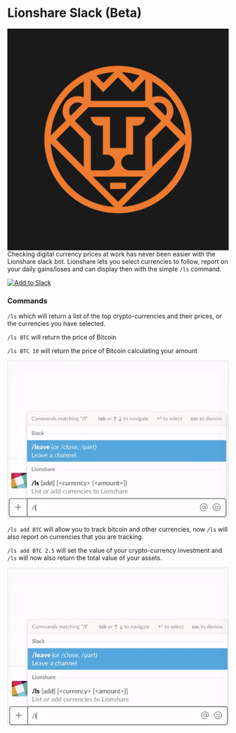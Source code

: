 # Lionshare Slack (Beta)

<img src="./assets/lionshare.png" align="right" alt="ls" />

Checking digital currency prices at work has never been easier with the Lionshare slack bot. Lionshare lets you select currencies to follow, report on your daily gains/loses and can display then with the simple `/ls` command.

<a href="https://slack.com/oauth/authorize?client_id=280495761943.286533413536&scope=commands"><img alt="Add to Slack" height="40" width="139" src="https://platform.slack-edge.com/img/add_to_slack.png" srcset="https://platform.slack-edge.com/img/add_to_slack.png 1x, https://platform.slack-edge.com/img/add_to_slack@2x.png 2x" /></a>

### Commands

`/ls` which will return a list of the top crypto-currencies and their prices, or the currencies you have selected.

`/ls BTC` will return the price of Bitcoin

`/ls BTC 10` will return the price of Bitcoin calculating your amount

<img src="./assets/ls_get.gif" alt="lionshare get" />

`/ls add BTC` will allow you to track bitcoin and other currencies, now `/ls` will also report on currencies that you are tracking.

`/ls add BTC 2.5` will set the value of your crypto-currency investment and `/ls` will now also return the total value of your assets.

<img src="./assets/ls_add.gif" alt="lionshare add" />
